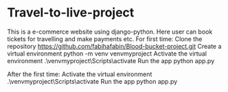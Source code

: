 # Travel-to-live-project
This is a e-commerce website using django-python. Here user can book tickets for travelling and make payments etc.
For first time:
Clone the repository	https://github.com/fabihafabin/Blood-bucket-project.git
Create a virtual environment	python -m venv venvmyproject
Activate the virtual environment	.\venvmyproject\Scripts\activate
Run the app	python app.py

After the first time:
Activate the virtual environment	.\venvmyproject\Scripts\activate
Run the app	python app.py
